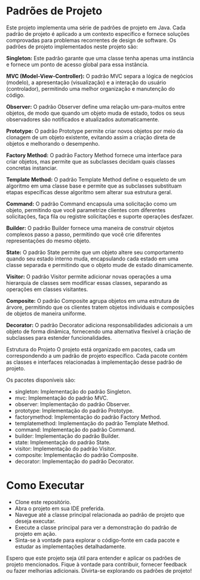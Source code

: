# Padrões de Projeto
Este projeto implementa uma série de padrões de projeto em Java. Cada padrão de projeto é aplicado a um contexto específico e fornece soluções comprovadas para problemas recorrentes de design de software. Os padrões de projeto implementados neste projeto são:

**Singleton:** Este padrão garante que uma classe tenha apenas uma instância e fornece um ponto de acesso global para essa instância.

**MVC (Model-View-Controller):** O padrão MVC separa a lógica de negócios (modelo), a apresentação (visualização) e a interação do usuário (controlador), permitindo uma melhor organização e manutenção do código.

**Observer:** O padrão Observer define uma relação um-para-muitos entre objetos, de modo que quando um objeto muda de estado, todos os seus observadores são notificados e atualizados automaticamente.

**Prototype:** O padrão Prototype permite criar novos objetos por meio da clonagem de um objeto existente, evitando assim a criação direta de objetos e melhorando o desempenho.

**Factory Method:** O padrão Factory Method fornece uma interface para criar objetos, mas permite que as subclasses decidam quais classes concretas instanciar.

**Template Method:** O padrão Template Method define o esqueleto de um algoritmo em uma classe base e permite que as subclasses substituam etapas específicas desse algoritmo sem alterar sua estrutura geral.

**Command:** O padrão Command encapsula uma solicitação como um objeto, permitindo que você parametrize clientes com diferentes solicitações, faça fila ou registre solicitações e suporte operações desfazer.

**Builder:** O padrão Builder fornece uma maneira de construir objetos complexos passo a passo, permitindo que você crie diferentes representações do mesmo objeto.

**State:** O padrão State permite que um objeto altere seu comportamento quando seu estado interno muda, encapsulando cada estado em uma classe separada e permitindo que o objeto mude de estado dinamicamente.

**Visitor:** O padrão Visitor permite adicionar novas operações a uma hierarquia de classes sem modificar essas classes, separando as operações em classes visitantes.

**Composite:** O padrão Composite agrupa objetos em uma estrutura de árvore, permitindo que os clientes tratem objetos individuais e composições de objetos de maneira uniforme.

**Decorator:** O padrão Decorator adiciona responsabilidades adicionais a um objeto de forma dinâmica, fornecendo uma alternativa flexível à criação de subclasses para estender funcionalidades.

Estrutura do Projeto
O projeto está organizado em pacotes, cada um correspondendo a um padrão de projeto específico. Cada pacote contém as classes e interfaces relacionadas à implementação desse padrão de projeto.

Os pacotes disponíveis são:

- singleton: Implementação do padrão Singleton.
- mvc: Implementação do padrão MVC.
- observer: Implementação do padrão Observer.
- prototype: Implementação do padrão Prototype.
- factorymethod: Implementação do padrão Factory Method.
- templatemethod: Implementação do padrão Template Method.
- command: Implementação do padrão Command.
- builder: Implementação do padrão Builder.
- state: Implementação do padrão State.
- visitor: Implementação do padrão Visitor.
- composite: Implementação do padrão Composite.
- decorator: Implementação do padrão Decorator.

# Como Executar
- Clone este repositório.
- Abra o projeto em sua IDE preferida.
- Navegue até a classe principal relacionada ao padrão de projeto que deseja executar.
- Execute a classe principal para ver a demonstração do padrão de projeto em ação.
- Sinta-se à vontade para explorar o código-fonte em cada pacote e estudar as implementações detalhadamente.

Espero que este projeto seja útil para entender e aplicar os padrões de projeto mencionados. Fique à vontade para contribuir, fornecer feedback ou fazer melhorias adicionais. Divirta-se explorando os padrões de projeto!
